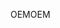 <span data-ttu-id="75112-101">OEM</span><span class="sxs-lookup"><span data-stu-id="75112-101">OEM</span></span>
